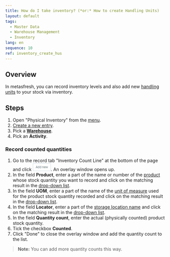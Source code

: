 ```yaml
---
title: How do I take inventory? (*or:* How to create Handling Units)
layout: default
tags:
  - Master Data
  - Warehouse Management
  - Inventory
lang: en
sequence: 10
ref: inventory_create_hus
---
```


## Overview
In metasfresh, you can record inventory levels and also add new [handling units](Handling_Unit_System) to your stock via inventory.

## Steps
1. Open "Physical Inventory" from the [menu](Menu).
1. [Create a new entry](New_Record_Window).
1. Pick a [**Warehouse**](Add_new_warehouse).
1. Pick an **Activity**.

### Record counted quantities
1. Go to the record tab "Inventory Count Line" at the bottom of the page and click !["Add new"](assets/Add_New_Button.png). An overlay window opens up.
1. In the field **Product**, enter a part of the name or number of the [product](NewProduct) whose stock quantity you want to record and click on the matching result in the <a href="Keyboard_shortcuts_reference#dropdown" title="Dynamic Search Box (Autocompletion)">drop-down list</a>.
1. In the field **UOM**, enter a part of the name of the [unit of measure](Menu) used for the product stock quantity recorded and click on the matching result in the <a href="Keyboard_shortcuts_reference#dropdown" title="Dynamic Search Box (Autocompletion)">drop-down list</a>.
1. In the field **Locator**, enter a part of the [storage location name](Add_new_warehouse#locator) and click on the matching result in the <a href="Keyboard_shortcuts_reference#dropdown" title="Dynamic Search Box (Autocompletion)">drop-down list</a>.
1. In the field **Quantity count**, enter the actual (physically counted) product stock quantity.
1. Tick the checkbox **Counted**.
1. Click "Done" to close the overlay window and add the quantity count to the list.
 >**Note:** You can add more quantity counts this way.
